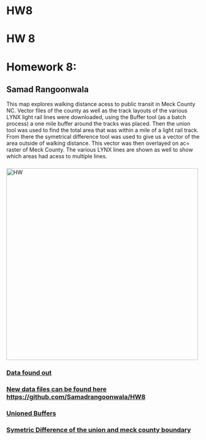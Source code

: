 # HW8
# HW 8
 <!DOCTYPE html>
<html lang="en">
<head>
    <meta charset="UTF-8">
    <meta name="viewport" content="width=device-width, initial-scale=1.0">
    <title>Homework 6.2</title>
</head>
<body>
    
<h1>Homework 8:  </h1>
<h2>Samad Rangoonwala</h2>
<p>This map explores walking distance acess to public transit in Meck County NC. Vector files of the county as well as the track layouts of the various LYNX light rail lines were downloaded, using the Buffer tool (as a batch process) a one mile buffer around the tracks was placed. Then the union tool was used to find the total area that was within a mile of a light rail track. From there the symetrical difference tool was used to give us a vector of the area outside of walking distance. This vector was then overlayed on ac= raster of Meck County. The various LYNX lines are shown as well to show which areas had acess to multiple lines.  </p>
<h3>   </h3>
<!-- Your map goes here -->
<a href="HW8.png">
    <img src="HW8.png" alt="HW " width='500px'>
    <h3>Data found out </h3>
<a href="http://maps.co.mecklenburg.nc.us/openmapping/data.html">
<h3>New data files can be found here 
 https://github.com/Samadrangoonwala/HW8</h3>
<a href="https://github.com/Samadrangoonwala/HW8/blob/main/Union.geojson">
<h3>Unioned Buffers</h3>
<a href="https://github.com/Samadrangoonwala/HW8/blob/main/Meckdif.geojson">
<h3>Symetric Difference of the union and meck county boundary </h3>
<p> 
</p>
    
